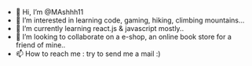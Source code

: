 - 👋 Hi, I’m @MAshhh11
- 👀 I’m interested in learning code, gaming, hiking, climbing mountains...
- 🌱 I’m currently learning react.js & javascript mostly..
- 💞️ I’m looking to collaborate on a e-shop, an online book store for a friend of mine..
- 📫 How to reach me : try to send me a mail :)

<!---
MAshhh11/MAshhh11 is a ✨ special ✨ repository because its `README.md` (this file) appears on your GitHub profile.
You can click the Preview link to take a look at your changes.
--->
